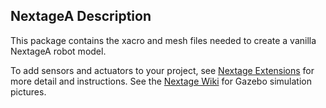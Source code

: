 ## NextageA Description

This package contains the xacro and mesh files needed to create a vanilla NextageA robot model.

To add sensors and actuators to your project, see [Nextage Extensions](ttps://github.com/ipab-slmc/nextage_extensions/) for more detail and instructions. See the [Nextage Wiki](https://github.com/ipab-slmc/nextagea_wiki/wiki/Nextage) for Gazebo simulation pictures.


